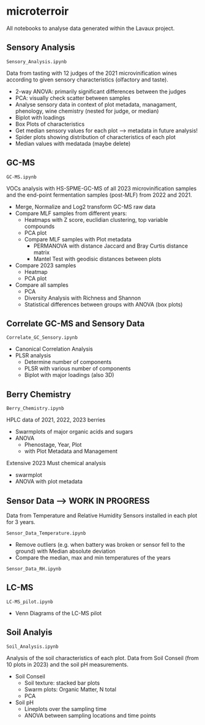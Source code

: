 # microterroir

All notebooks to analyse data generated within the Lavaux project.


 ## Sensory Analysis 
 `Sensory_Analysis.ipynb`

 Data from tasting with 12 judges of the 2021 microvinification wines according to given sensory characteristics (olfactory and taste). 

 * 2-way ANOVA: primarily significant differences between the judges 
 * PCA: visually check scatter between samples 
 * Analyse sensory data in context of plot metadata, managament, phenology, wine chemistry (nested for judge, or median) 
 * Biplot with loadings 
 * Box Plots of characteristics
 * Get median sensory values for each plot --> metadata in future analysis! 
 * Spider plots showing distribution of characteristics of each plot 
 * Median values with medatada (maybe delete)


## GC-MS 
`GC-MS.ipynb`

VOCs analysis with HS-SPME-GC-MS of all 2023 microvinification samples and the end-point fermentation samples (post-MLF) from 2022 and 2021.

* Merge, Normalize and Log2 transform GC-MS raw data 
* Compare MLF samples from different years: 
  * Heatmaps with Z score, euclidian clustering, top variable compounds
  * PCA plot
  * Compare MLF samples with Plot metadata
    * PERMANOVA with distance Jaccard and Bray Curtis distance matrix 
    * Mantel Test with geodisic distances between plots
* Compare 2023 samples 
  * Heatmap
  * PCA plot
* Compare all samples 
  * PCA
  * Diversity Analysis with Richness and Shannon 
  * Statistical differences between groups with ANOVA (box plots)
  
## Correlate GC-MS and Sensory Data
`Correlate_GC_Sensory.ipynb`

* Canonical Correlation Analysis
* PLSR analysis
  * Determine number of components 
  * PLSR with various number of components 
  * Biplot with major loadings (also 3D)


## Berry Chemistry 
`Berry_Chemistry.ipynb`

HPLC data of 2021, 2022, 2023 berries 
* Swarmplots of major organic acids and sugars
* ANOVA 
  * Phenostage, Year, Plot 
  * with Plot Metadata and Management 
  
Extensive 2023 Must chemical analysis 
* swarmplot 
* ANOVA with plot metadata 


## Sensor Data --> WORK IN PROGRESS 
Data from Temperature and Relative Humidity Sensors installed in each plot for 3 years. 

`Sensor_Data_Temperature.ipynb`

* Remove outliers (e.g. when battery was broken or sensor fell to the ground) with Median absolute deviation 
* Compare the median, max and min temperatures of the years
  

`Sensor_Data_RH.ipynb`


## LC-MS 
`LC-MS_pilot.ipynb`

* Venn Diagrams of the LC-MS pilot 


## Soil Analyis 
`Soil_Analysis.ipynb`

Analysis of the soil characteristics of each plot. Data from Soil Conseil (from 10 plots in 2023) and the soil pH measurements. 

* Soil Conseil 
  * Soil texture: stacked bar plots 
  * Swarm plots: Organic Matter, N total 
  * PCA 
* Soil pH 
  * Lineplots over the sampling time 
  * ANOVA between sampling locations and time points 